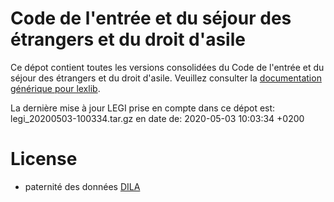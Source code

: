 # Code de l'entrée et du séjour des étrangers et du droit d'asile

Ce dépot contient toutes les versions consolidées du Code de l'entrée et du séjour des étrangers et du droit d'asile. Veuillez consulter la [documentation générique pour lexlib](https://github.com/lexlib/documentation/wiki).

La dernière mise à jour LEGI prise en compte dans ce dépot est: legi_20200503-100334.tar.gz en date de: 2020-05-03 10:03:34 +0200

# License
- paternité des données [DILA](https://www.data.gouv.fr/en/datasets/legi-codes-lois-et-reglements-consolides/)


